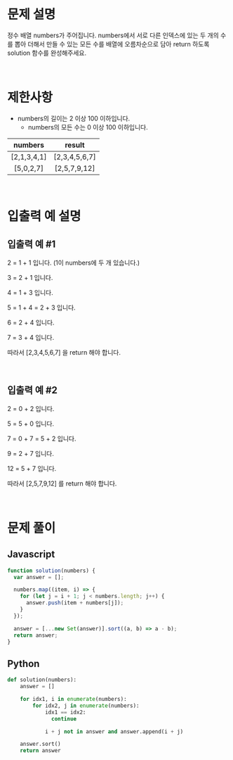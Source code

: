 # 문제 설명

정수 배열 numbers가 주어집니다. numbers에서 서로 다른 인덱스에 있는 두 개의 수를 뽑아 더해서 만들 수 있는 모든 수를 배열에 오름차순으로 담아 return 하도록 solution 함수를 완성해주세요.

<br />

# 제한사항

- numbers의 길이는 2 이상 100 이하입니다.
  - numbers의 모든 수는 0 이상 100 이하입니다.

|   numbers   |    result     |
| :---------: | :-----------: |
| [2,1,3,4,1] | [2,3,4,5,6,7] |
|  [5,0,2,7]  | [2,5,7,9,12]  |

<br />

# 입출력 예 설명

## 입출력 예 #1

2 = 1 + 1 입니다. (1이 numbers에 두 개 있습니다.)

3 = 2 + 1 입니다.

4 = 1 + 3 입니다.

5 = 1 + 4 = 2 + 3 입니다.

6 = 2 + 4 입니다.

7 = 3 + 4 입니다.

따라서 [2,3,4,5,6,7] 을 return 해야 합니다.

<br />

## 입출력 예 #2

2 = 0 + 2 입니다.

5 = 5 + 0 입니다.

7 = 0 + 7 = 5 + 2 입니다.

9 = 2 + 7 입니다.

12 = 5 + 7 입니다.

따라서 [2,5,7,9,12] 를 return 해야 합니다.

<br />

# 문제 풀이

## Javascript

```js
function solution(numbers) {
  var answer = [];

  numbers.map((item, i) => {
    for (let j = i + 1; j < numbers.length; j++) {
      answer.push(item + numbers[j]);
    }
  });

  answer = [...new Set(answer)].sort((a, b) => a - b);
  return answer;
}
```

## Python

```python
def solution(numbers):
    answer = []

    for idx1, i in enumerate(numbers):
        for idx2, j in enumerate(numbers):
            idx1 == idx2:
              continue

            i + j not in answer and answer.append(i + j)

    answer.sort()
    return answer
```
